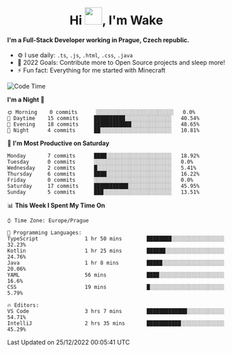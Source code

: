 <h1 align="center">Hi <img src="https://raw.githubusercontent.com/MrWakeCZ/MrWakeCZ/master/Hi.gif" width="40px" />, I'm Wake</h1>

#### I'm a Full-Stack Developer working in Prague, Czech republic.
- ⚙️ I use daily: `.ts`, `.js`, `.html`, `.css`, `.java`
- 🥅 2022 Goals: Contribute more to Open Source projects and sleep more!
- ⚡ Fun fact: Everything for me started with Minecraft

<!--START_SECTION:waka-->
![Code Time](http://img.shields.io/badge/Code%20Time-2%2C870%20hrs%2010%20mins-blue)

**I'm a Night 🦉** 

```text
🌞 Morning    0 commits      ░░░░░░░░░░░░░░░░░░░░░░░░░   0.0% 
🌆 Daytime    15 commits     ██████████░░░░░░░░░░░░░░░   40.54% 
🌃 Evening    18 commits     ████████████░░░░░░░░░░░░░   48.65% 
🌙 Night      4 commits      ██░░░░░░░░░░░░░░░░░░░░░░░   10.81%

```
📅 **I'm Most Productive on Saturday** 

```text
Monday       7 commits      ████░░░░░░░░░░░░░░░░░░░░░   18.92% 
Tuesday      0 commits      ░░░░░░░░░░░░░░░░░░░░░░░░░   0.0% 
Wednesday    2 commits      █░░░░░░░░░░░░░░░░░░░░░░░░   5.41% 
Thursday     6 commits      ████░░░░░░░░░░░░░░░░░░░░░   16.22% 
Friday       0 commits      ░░░░░░░░░░░░░░░░░░░░░░░░░   0.0% 
Saturday     17 commits     ███████████░░░░░░░░░░░░░░   45.95% 
Sunday       5 commits      ███░░░░░░░░░░░░░░░░░░░░░░   13.51%

```


📊 **This Week I Spent My Time On** 

```text
⌚︎ Time Zone: Europe/Prague

💬 Programming Languages: 
TypeScript               1 hr 50 mins        ████████░░░░░░░░░░░░░░░░░   32.23% 
Kotlin                   1 hr 25 mins        ██████░░░░░░░░░░░░░░░░░░░   24.76% 
Java                     1 hr 8 mins         █████░░░░░░░░░░░░░░░░░░░░   20.06% 
YAML                     56 mins             ████░░░░░░░░░░░░░░░░░░░░░   16.6% 
CSS                      19 mins             █░░░░░░░░░░░░░░░░░░░░░░░░   5.79%

🔥 Editors: 
VS Code                  3 hrs 7 mins        █████████████░░░░░░░░░░░░   54.71% 
IntelliJ                 2 hrs 35 mins       ███████████░░░░░░░░░░░░░░   45.29%

```


 Last Updated on 25/12/2022 00:05:41 UTC
<!--END_SECTION:waka-->
